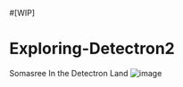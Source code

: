#[WIP]
# Exploring-Detectron2
Somasree In the Detectron Land
![image](https://user-images.githubusercontent.com/56045049/229114344-53307960-e51b-4b7d-bce0-0fe176045666.png)

